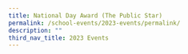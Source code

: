 ```yaml
---
title: National Day Award (The Public Star)
permalink: /school-events/2023-events/permalink/
description: ""
third_nav_title: 2023 Events
---
```

